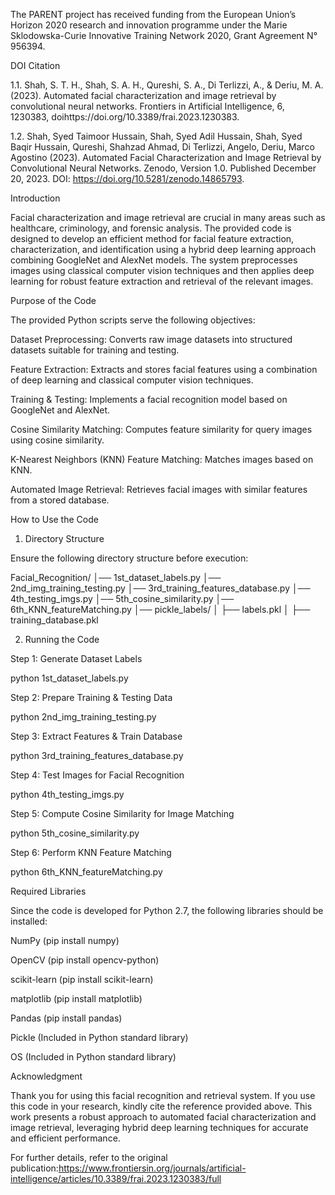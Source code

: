The PARENT project has received funding from the European Union’s Horizon 2020 research and innovation programme under the Marie Sklodowska-Curie Innovative Training Network 2020, Grant Agreement N° 956394.

DOI Citation

1.1. Shah, S. T. H., Shah, S. A. H., Qureshi, S. A., Di Terlizzi, A., & Deriu, M. A. (2023). Automated facial characterization and image retrieval by convolutional neural networks. Frontiers in Artificial Intelligence, 6, 1230383, doihttps://doi.org/10.3389/frai.2023.1230383.

1.2. Shah, Syed Taimoor Hussain, Shah, Syed Adil Hussain, Shah, Syed Baqir Hussain, Qureshi, Shahzad Ahmad, Di Terlizzi, Angelo, Deriu, Marco Agostino (2023). Automated Facial Characterization and Image Retrieval by Convolutional Neural Networks. Zenodo, Version 1.0. Published December 20, 2023. DOI: https://doi.org/10.5281/zenodo.14865793.

Introduction

Facial characterization and image retrieval are crucial in many areas such as healthcare, criminology, and forensic analysis. The provided code is designed to develop an efficient method for facial feature extraction, characterization, and identification using a hybrid deep learning approach combining GoogleNet and AlexNet models. The system preprocesses images using classical computer vision techniques and then applies deep learning for robust feature extraction and retrieval of the relevant images.

Purpose of the Code

The provided Python scripts serve the following objectives:

Dataset Preprocessing: Converts raw image datasets into structured datasets suitable for training and testing.

Feature Extraction: Extracts and stores facial features using a combination of deep learning and classical computer vision techniques.

Training & Testing: Implements a facial recognition model based on GoogleNet and AlexNet.

Cosine Similarity Matching: Computes feature similarity for query images using cosine similarity.

K-Nearest Neighbors (KNN) Feature Matching: Matches images based on KNN.

Automated Image Retrieval: Retrieves facial images with similar features from a stored database.

How to Use the Code

1. Directory Structure

Ensure the following directory structure before execution:

Facial_Recognition/
│── 1st_dataset_labels.py
│── 2nd_img_training_testing.py
│── 3rd_training_features_database.py
│── 4th_testing_imgs.py
│── 5th_cosine_similarity.py
│── 6th_KNN_featureMatching.py
│── pickle_labels/
│    ├── labels.pkl
│    ├── training_database.pkl

2. Running the Code

Step 1: Generate Dataset Labels

python 1st_dataset_labels.py

Step 2: Prepare Training & Testing Data

python 2nd_img_training_testing.py

Step 3: Extract Features & Train Database

python 3rd_training_features_database.py

Step 4: Test Images for Facial Recognition

python 4th_testing_imgs.py

Step 5: Compute Cosine Similarity for Image Matching

python 5th_cosine_similarity.py

Step 6: Perform KNN Feature Matching

python 6th_KNN_featureMatching.py

Required Libraries

Since the code is developed for Python 2.7, the following libraries should be installed:

NumPy (pip install numpy)

OpenCV (pip install opencv-python)

scikit-learn (pip install scikit-learn)

matplotlib (pip install matplotlib)

Pandas (pip install pandas)

Pickle (Included in Python standard library)

OS (Included in Python standard library)

Acknowledgment

Thank you for using this facial recognition and retrieval system. If you use this code in your research, kindly cite the reference provided above. This work presents a robust approach to automated facial characterization and image retrieval, leveraging hybrid deep learning techniques for accurate and efficient performance.

For further details, refer to the original publication:https://www.frontiersin.org/journals/artificial-intelligence/articles/10.3389/frai.2023.1230383/full
